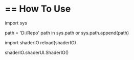 ==
How To Use
==
import sys

path = 'D:/Repo'
path in sys.path or sys.path.append(path)

import shaderIO
reload(shaderIO)

shaderIO.shaderUI.ShaderIO()
